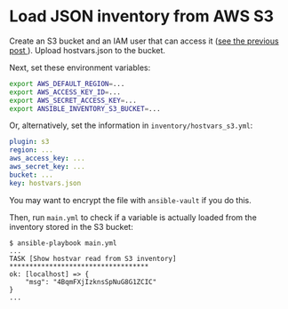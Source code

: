 # Load JSON inventory from AWS S3

Create an S3 bucket and an IAM user that can access it ([see the previous post
](../test076-boto/README.md)). Upload hostvars.json to the bucket.

Next, set these environment variables:

```sh
export AWS_DEFAULT_REGION=...
export AWS_ACCESS_KEY_ID=...
export AWS_SECRET_ACCESS_KEY=...
export ANSIBLE_INVENTORY_S3_BUCKET=...
```

Or, alternatively, set the information in `inventory/hostvars_s3.yml`:

```yaml
plugin: s3
region: ...
aws_access_key: ...
aws_secret_key: ...
bucket: ...
key: hostvars.json
```

You may want to encrypt the file with `ansible-vault` if you do this.

Then, run `main.yml` to check if a variable is actually loaded from the
inventory stored in the S3 bucket:

```console
$ ansible-playbook main.yml
...
TASK [Show hostvar read from S3 inventory] ***********************************
ok: [localhost] => {
    "msg": "4BqmFXjIzknsSpNuG8G1ZCIC"
}
...
```
